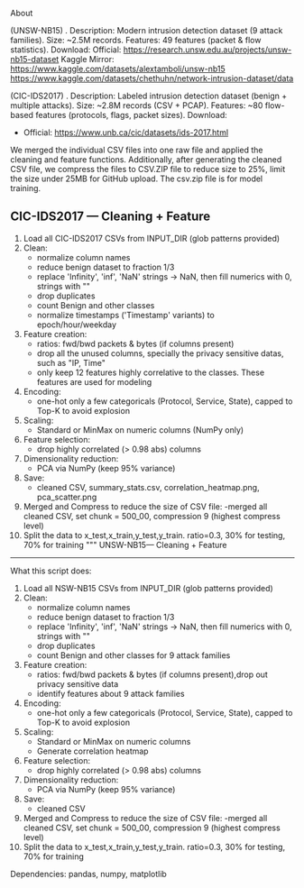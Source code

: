 About

(UNSW-NB15)
. Description: Modern intrusion detection dataset (9 attack families).
Size: ~2.5M records.
Features: 49 features (packet & flow statistics).
Download:
Official: https://research.unsw.edu.au/projects/unsw-nb15-dataset
Kaggle Mirror: https://www.kaggle.com/datasets/alextamboli/unsw-nb15
https://www.kaggle.com/datasets/chethuhn/network-intrusion-dataset/data


(CIC-IDS2017)
. Description: Labeled intrusion detection dataset (benign + multiple attacks).
Size: ~2.8M records (CSV + PCAP).
Features: ~80 flow-based features (protocols, flags, packet sizes).
Download:
 - Official: https://www.unb.ca/cic/datasets/ids-2017.html


We merged the individual CSV files into one raw file and applied the cleaning and feature functions. 
Additionally, after generating the cleaned CSV file, we compress the files to CSV.ZIP file to reduce size to 25%, limit the size under 25MB for GitHub upload. 
The csv.zip file is for model training.


CIC-IDS2017 — Cleaning + Feature
------------------------------------------------------------------------
1) Load all CIC-IDS2017 CSVs from INPUT_DIR (glob patterns provided)
2) Clean:
   - normalize column names
   - reduce benign dataset to fraction 1/3
   - replace 'Infinity', 'inf', 'NaN' strings -> NaN, then fill numerics with 0, strings with ""
   - drop duplicates
   - count Benign and other classes
   - normalize timestamps ('Timestamp' variants) to epoch/hour/weekday
3) Feature creation:
   - ratios: fwd/bwd packets & bytes (if columns present)
   - drop all the unused columns, specially the privacy sensitive datas, such as "IP, Time"
   - only keep 12 features highly correlative to the classes. These features are used for modeling
4) Encoding:
   - one-hot only a few categoricals (Protocol, Service, State), capped to Top-K to avoid explosion
5) Scaling:
   - Standard or MinMax on numeric columns (NumPy only)
6) Feature selection:
   - drop highly correlated (> 0.98 abs) columns
7) Dimensionality reduction:
   - PCA via NumPy (keep 95% variance)
8) Save:
   - cleaned CSV, summary_stats.csv, correlation_heatmap.png, pca_scatter.png
9) Merged and Compress to reduce the size of CSV file:
   -merged all cleaned CSV, set chunk = 500_00, compression 9 (highest compress level)
10) Split the data to x_test,x_train,y_test,y_train. ratio=0.3, 30% for testing, 70% for training
"""
UNSW-NB15— Cleaning + Feature
--------------------------------------
What this script does:
1) Load all NSW-NB15 CSVs from INPUT_DIR (glob patterns provided)
2) Clean:
   - normalize column names
   - reduce benign dataset to fraction 1/3
   - replace 'Infinity', 'inf', 'NaN' strings -> NaN, then fill numerics with 0, strings with ""
   - drop duplicates
   - count Benign and other classes for 9 attack families
3) Feature creation:
   - ratios: fwd/bwd packets & bytes (if columns present),drop out privacy sensitive data
   - identify features about 9 attack families
4) Encoding:
   - one-hot only a few categoricals (Protocol, Service, State), capped to Top-K to avoid explosion
5) Scaling:
   - Standard or MinMax on numeric columns
   - Generate correlation heatmap
6) Feature selection:
   - drop highly correlated (> 0.98 abs) columns
7) Dimensionality reduction:
   - PCA via NumPy (keep 95% variance)
8) Save:
   - cleaned CSV
9) Merged and Compress to reduce the size of CSV file:
   -merged all cleaned CSV, set chunk = 500_00, compression 9 (highest compress level)
10) Split the data to x_test,x_train,y_test,y_train. ratio=0.3, 30% for testing, 70% for training

Dependencies: pandas, numpy, matplotlib
